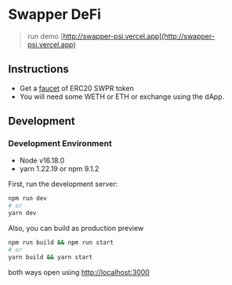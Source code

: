 # Swapper DeFi

> run demo [http://swapper-psi.vercel.app](http://swapper-psi.vercel.app)

## Instructions

- Get a [faucet](https://goerli.etherscan.io/address/0xF4D84843E3A0cbEAE3651612f9fAA5C9849b743d#writeContract#F3) of ERC20 SWPR token
- You will need some WETH or ETH or exchange using the dApp.

## Development

### Development Environment

- Node v16.18.0
- yarn 1.22.19 or npm 9.1.2

First, run the development server:

```bash
npm run dev
# or
yarn dev
```

Also, you can build as production preview

```bash
npm run build && npm run start
# or
yarn build && yarn start
```

both ways open using [http://localhost:3000](http://localhost:3000)
